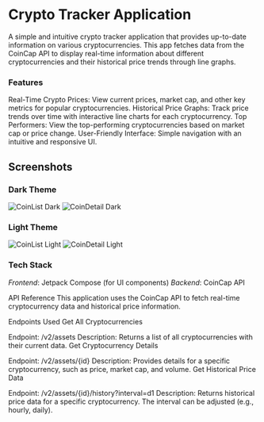 # Crypto Tracker Application

A simple and intuitive crypto tracker application that provides up-to-date information on various cryptocurrencies. This app fetches data from the CoinCap API to display real-time information about different cryptocurrencies and their historical price trends through line graphs.

### Features
Real-Time Crypto Prices: View current prices, market cap, and other key metrics for popular cryptocurrencies.
Historical Price Graphs: Track price trends over time with interactive line charts for each cryptocurrency.
Top Performers: View the top-performing cryptocurrencies based on market cap or price change.
User-Friendly Interface: Simple navigation with an intuitive and responsive UI.

## Screenshots
### Dark Theme
![CoinList Dark](https://github.com/user-attachments/assets/95954a29-30fd-48c0-a63d-96cf92ef3f15)
![CoinDetail Dark](https://github.com/user-attachments/assets/68c8d111-9bde-49f5-b549-f16e3586e747)
### Light Theme
![CoinList Light](https://github.com/user-attachments/assets/86227c90-62b3-4178-9453-a6073e8ee660)
![CoinDetail Light](https://github.com/user-attachments/assets/4f053d30-3b1d-4a23-b770-f3208837e3bb)

### Tech Stack
*Frontend*: Jetpack Compose (for UI components)
*Backend*: CoinCap API

API Reference
This application uses the CoinCap API to fetch real-time cryptocurrency data and historical price information.

Endpoints Used
Get All Cryptocurrencies

Endpoint: /v2/assets
Description: Returns a list of all cryptocurrencies with their current data.
Get Cryptocurrency Details

Endpoint: /v2/assets/{id}
Description: Provides details for a specific cryptocurrency, such as price, market cap, and volume.
Get Historical Price Data

Endpoint: /v2/assets/{id}/history?interval=d1
Description: Returns historical price data for a specific cryptocurrency. The interval can be adjusted (e.g., hourly, daily).
